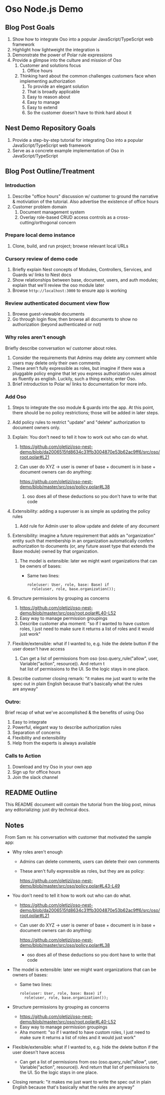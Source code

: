 # Oso Node.js Demo

## Blog Post Goals
1. Show how to integrate Oso into a popular JavaScript/TypeScript web framework
1. Highlight how lightweight the integration is
1. Demonstrate the power of Polar rule expressions
1. Provide a glimpse into the culture and mission of Oso
    1. Customer and solutions focus
        1. Office hours
    1. Thinking hard about the common challenges customers face when implementing authorization
        1. To provide an elegant solution 
        1. That is broadly applicable
        1. Easy to reason about
        1. Easy to manage
        1. Easy to extend
        1. So the customer doesn't have to think hard about it        

## Nest Demo Repository Goals
1. Provide a step-by-step tutorial for integrating Oso into a popular JavaScript/TypeScript web framework
1. Serve as a concrete example implementation of Oso in JavaScript/TypeScript

## Blog Post Outline/Treatment

### Introduction
1. Describe "office hours" discussion w/ customer to ground the narrative & motiviation of the tutorial. Also 
advertise the existence of office hours 
1. Customer problem domain
    1. Document management system
    1. Overlay role-based CRUD access controls as a cross-cutting/orthogonal concern

### Prepare local demo instance
1. Clone, build, and run project; browse relevant local URLs

### Cursory review of demo code
1. Briefly explain Nest concepts of Modules, Controllers, Services, and Guards w/ links to Nest docs
1. Show relationships between base, document, users, and auth modules; explain that we'll review the oso module
    later
1. Browse `http://localhost:3000` to ensure app is working
    
### Review authenticated document view flow
1. Browse guest-viewable documents
1. Go through login flow, then browse all documents to show no authorization (beyond authenticated or not)

### Why roles aren't enough
Briefly describe conversation w/ customer about roles.

1. Consider the requirements that Admins may delete any comment while users may delete only their own comments
1. These aren't fully expressible as roles, but imagine if there was a pluggable policy engine that let you express 
authorization rules almost as fluently as english. Luckily, such a thing exists; enter Oso.
1. Brief introduction to Polar w/ links to documentation for more info.

### Add Oso
1. Steps to integrate the oso module & guards into the app. At this point, there should be no policy restrictions; those
will be added in later steps.
1. Add policy rules to restrict "update" and "delete" authorization to document owners only.
1. Explain: You don't need to tell it how to work out who can do what.

    1. https://github.com/oletizi/oso-nest-demo/blob/da2006515fd8634c31ffb3004870e53b62ac9ff6/src/oso/root.polar#L21
    1. Can user do XYZ → user is owner of base + document is in base + document owners can do anything:

        https://github.com/oletizi/oso-nest-demo/blob/master/src/oso/policy.polar#L38
        
        1. oso does all of these deductions so you don't have to write that code

1. Extensibility: adding a superuser is as simple as updating the policy rules
    1. Add rule for Admin user to allow update and delete of any document

1. Extensibility: imagine a future requirement that adds an "organization" entity such that membership in an organization
automatically confers authorization to documents (or, any future asset type that extends the Base module) owned
by that organization.
    1. The model is extensible: later we might want organizations that can be owners of bases:
        * Same two lines:
    
              role(user: User, role, base: Base) if
                role(user, role, base.organization()); 

1. Structure permissions by grouping as concerns

    1. https://github.com/oletizi/oso-nest-demo/blob/master/src/oso/root.polar#L40-L52
    1. Easy way to manage permission groupings
    1. Describe customer aha moment: "so if I wanted to have custom roles, I just need to make sure it returns a list of roles and it 
    would just work"

1. Flexible/extensible: what if I wanted to, e.g. hide the delete button if the user doesn't have access

    1. Can get a list of permissions from oso (oso.query_rule("allow", user, Variable("action", resource)). And return t\
hat list of permissions to the UI. So the logic stays in one place.

1. Describe customer closing remark: "it makes me just want to write the spec out in plain English because that's basically what the rules\
 are anyway"

### Outro: 
Brief recap of what we've accomplished & the benefits of using Oso
1. Easy to integrate
1. Powerful, elegant way to describe authorization rules
1. Separation of concerns
1. Flexibility and extensibility
1. Help from the experts is always available

### Calls to Action
1. Download and try Oso in your own app
1. Sign up for office hours
1. Join the slack channel

## README Outline

This README document will contain the tutorial from the blog post, minus any editorializing: just dry technical docs.

## Notes
From Sam re: his conversation with customer that motivated the sample app:

* Why roles aren't enough
    * Admins can delete comments, users can delete their own comments
    * These aren't fully expressible as roles, but they are as policy:
        
        https://github.com/oletizi/oso-nest-demo/blob/master/src/oso/policy.polar#L43-L49

* You don't need to tell it how to work out who can do what.

    * https://github.com/oletizi/oso-nest-demo/blob/da2006515fd8634c31ffb3004870e53b62ac9ff6/src/oso/root.polar#L21
    * Can user do XYZ → user is owner of base + document is in base + document owners can do anything: 
    
        https://github.com/oletizi/oso-nest-demo/blob/master/src/oso/policy.polar#L38
        * oso does all of these deductions so you dont have to write that code

* The model is extensible: later we might want organizations that can be owners of bases:
    * Same two lines:

          role(user: User, role, base: Base) if
            role(user, role, base.organization());

* Structure permissions by grouping as concerns

    * https://github.com/oletizi/oso-nest-demo/blob/master/src/oso/root.polar#L40-L52
    * Easy way to manage permission groupings
    * Aha moment: "so if I wanted to have custom roles, I just need to make sure it returns a list of roles and it would just work"

* Flexible/extensible: what if I wanted to, e.g. hide the delete button if the user doesn't have access

    * Can get a list of permissions from oso (oso.query_rule("allow", user, Variable("action", resource)). And return that list of permissions to the UI. So the logic stays in one place.

* Closing remark: "it makes me just want to write the spec out in plain English because that's basically what the rules are anyway"
